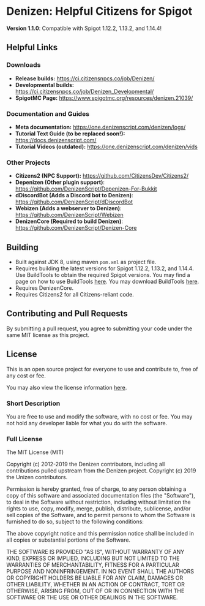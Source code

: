 # Denizen: Helpful Citizens for Spigot

**Version 1.1.0**: Compatible with Spigot 1.12.2, 1.13.2, and 1.14.4!

## Helpful Links

### Downloads

- **Release builds:** <https://ci.citizensnpcs.co/job/Denizen/>
- **Developmental builds:** <https://ci.citizensnpcs.co/job/Denizen_Developmental/>
- **SpigotMC Page:** <https://www.spigotmc.org/resources/denizen.21039/>

### Documentation and Guides

- **Meta documentation:** <https://one.denizenscript.com/denizen/logs/>
- **Tutorial Text Guide (to be replaced soon!):** <https://docs.denizenscript.com/>
- **Tutorial Videos (outdated):** <https://one.denizenscript.com/denizen/vids>

### Other Projects

- **Citizens2 (NPC Support):** <https://github.com/CitizensDev/Citizens2/>
- **Depenizen (Other plugin support)**: <https://github.com/DenizenScript/Depenizen-For-Bukkit>
- **dDiscordBot (Adds a Discord bot to Denizen)**: <https://github.com/DenizenScript/dDiscordBot>
- **Webizen (Adds a webserver to Denizen)**: <https://github.com/DenizenScript/Webizen>
- **DenizenCore (Required to build Denizen)**: <https://github.com/DenizenScript/Denizen-Core>

## Building

- Built against JDK 8, using maven `pom.xml` as project file.
- Requires building the latest versions for Spigot 1.12.2, 1.13.2, and 1.14.4. Use BuildTools to obtain the required
  Spigot versions. You may find a page on how to use BuildTools [here](https://www.spigotmc.org/wiki/buildtools/). You
  may download BuildTools [here](https://hub.spigotmc.org/jenkins/job/BuildTools/lastSuccessfulBuild/).
- Requires DenizenCore.
- Requires Citizens2 for all Citizens-reliant code.

## Contributing and Pull Requests

By submitting a pull request, you agree to submitting your code under the same MIT license as this project.

## License

This is an open source project for everyone to use and contribute to, free of any cost or fee.

You may also view the license information [here](LICENSE.txt).

### Short Description

You are free to use and modify the software, with no cost or fee. You may not hold any developer liable for what you do
with the software.

### Full License

The MIT License (MIT)

Copyright (c) 2012-2019 the Denizen contributors, including all contributions pulled upstream from the Denizen project.
Copyright (c) 2019 the Unizen contributors.

Permission is hereby granted, free of charge, to any person obtaining a copy of this software and associated
documentation files (the "Software"), to deal in the Software without restriction, including without limitation the
rights to use, copy, modify, merge, publish, distribute, sublicense, and/or sell copies of the Software, and to permit
persons to whom the Software is furnished to do so, subject to the following conditions:

The above copyright notice and this permission notice shall be included in all copies or substantial portions of the
Software.

THE SOFTWARE IS PROVIDED "AS IS", WITHOUT WARRANTY OF ANY KIND, EXPRESS OR IMPLIED, INCLUDING BUT NOT LIMITED TO THE
WARRANTIES OF MERCHANTABILITY, FITNESS FOR A PARTICULAR PURPOSE AND NONINFRINGEMENT. IN NO EVENT SHALL THE AUTHORS OR
COPYRIGHT HOLDERS BE LIABLE FOR ANY CLAIM, DAMAGES OR OTHER LIABILITY, WHETHER IN AN ACTION OF CONTRACT, TORT OR
OTHERWISE, ARISING FROM, OUT OF OR IN CONNECTION WITH THE SOFTWARE OR THE USE OR OTHER DEALINGS IN THE SOFTWARE.
